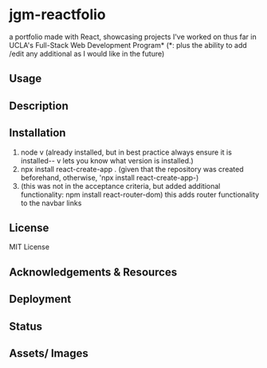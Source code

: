 # jgm-reactfolio
a portfolio made with React, showcasing projects I've worked on thus far in UCLA's Full-Stack Web Development Program* (*: plus the ability to add /edit any additional as I would like in the future)


## Usage

## Description

## Installation
1. node v (already installed, but in best practice always ensure it is installed-- v lets you know what version is installed.)
2. npx install react-create-app . (given that the repository was created beforehand, otherwise,  'npx install react-create-app-<app-name-here>)
3. (this was not in the acceptance criteria, but added additional functionality: npm install react-router-dom)
    this adds router functionality to the navbar links

## License

MIT License

## Acknowledgements & Resources

## Deployment
[]()

## Status

## Assets/ Images
![]()
![]()
![]()